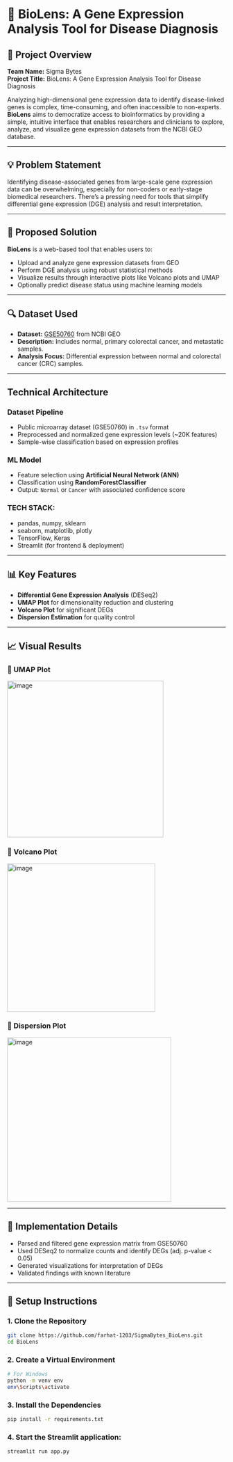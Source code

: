 # 🔬 BioLens: A Gene Expression Analysis Tool for Disease Diagnosis


## 📌 Project Overview

**Team Name:** Sigma Bytes  
**Project Title:** BioLens: A Gene Expression Analysis Tool for Disease Diagnosis

Analyzing high-dimensional gene expression data to identify disease-linked genes is complex, time-consuming, and often inaccessible to non-experts. **BioLens** aims to democratize access to bioinformatics by providing a simple, intuitive interface that enables researchers and clinicians to explore, analyze, and visualize gene expression datasets from the NCBI GEO database.

---

## 💡 Problem Statement

Identifying disease-associated genes from large-scale gene expression data can be overwhelming, especially for non-coders or early-stage biomedical researchers. There’s a pressing need for tools that simplify differential gene expression (DGE) analysis and result interpretation.

---

## 🚀 Proposed Solution

**BioLens** is a web-based tool that enables users to:
- Upload and analyze gene expression datasets from GEO
- Perform DGE analysis using robust statistical methods
- Visualize results through interactive plots like Volcano plots and UMAP
- Optionally predict disease status using machine learning models

---

## 🔍 Dataset Used

- **Dataset:** [GSE50760](https://www.ncbi.nlm.nih.gov/geo/query/acc.cgi?acc=GSE50760) from NCBI GEO  
- **Description:** Includes normal, primary colorectal cancer, and metastatic samples.  
- **Analysis Focus:** Differential expression between normal and colorectal cancer (CRC) samples.

---

## Technical Architecture

### Dataset Pipeline
- Public microarray dataset (GSE50760) in `.tsv` format
- Preprocessed and normalized gene expression levels (~20K features)
- Sample-wise classification based on expression profiles

### ML Model
- Feature selection using **Artificial Neural Network (ANN)**
- Classification using **RandomForestClassifier**
- Output: `Normal` or `Cancer` with associated confidence score

### TECH STACK:
- pandas, numpy, sklearn
- seaborn, matplotlib, plotly
- TensorFlow, Keras
- Streamlit (for frontend & deployment)

---

## 📊 Key Features

- **Differential Gene Expression Analysis** (DESeq2)
- **UMAP Plot** for dimensionality reduction and clustering
- **Volcano Plot** for significant DEGs
- **Dispersion Estimation** for quality control
---

## 📈 Visual Results

### 🔹 UMAP Plot  
<img width="360" alt="image" src="https://github.com/user-attachments/assets/20924b05-d8ef-47d7-848d-f7a9cd0890f5" />


### 🔹 Volcano Plot  
<img width="341" alt="image" src="https://github.com/user-attachments/assets/432f5632-175e-415a-9191-4148028b80c2" />


### 🔹 Dispersion Plot  
<img width="378" alt="image" src="https://github.com/user-attachments/assets/2eaa8325-669a-4c9c-b95c-6b4d2030a13d" />

---

## 🧪 Implementation Details

- Parsed and filtered gene expression matrix from GSE50760
- Used DESeq2 to normalize counts and identify DEGs (adj. p-value < 0.05)
- Generated visualizations for interpretation of DEGs
- Validated findings with known literature

---

## 🔧 Setup Instructions

### 1. Clone the Repository

```bash
git clone https://github.com/farhat-1203/SigmaBytes_BioLens.git
cd BioLens
```

### 2. Create a Virtual Environment 
```bash
# For Windows
python -m venv env
env\Scripts\activate
```

### 3. Install the Dependencies
```bash
pip install -r requirements.txt
```

### 4. Start the Streamlit application:
```bash
streamlit run app.py
```
